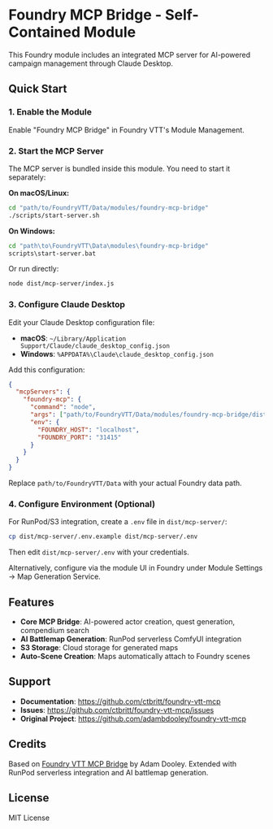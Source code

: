 # Foundry MCP Bridge - Self-Contained Module

This Foundry module includes an integrated MCP server for AI-powered campaign management through Claude Desktop.

## Quick Start

### 1. Enable the Module
Enable "Foundry MCP Bridge" in Foundry VTT's Module Management.

### 2. Start the MCP Server

The MCP server is bundled inside this module. You need to start it separately:

**On macOS/Linux:**
```bash
cd "path/to/FoundryVTT/Data/modules/foundry-mcp-bridge"
./scripts/start-server.sh
```

**On Windows:**
```cmd
cd "path\to\FoundryVTT\Data\modules\foundry-mcp-bridge"
scripts\start-server.bat
```

Or run directly:
```bash
node dist/mcp-server/index.js
```

### 3. Configure Claude Desktop

Edit your Claude Desktop configuration file:
- **macOS**: `~/Library/Application Support/Claude/claude_desktop_config.json`
- **Windows**: `%APPDATA%\Claude\claude_desktop_config.json`

Add this configuration:
```json
{
  "mcpServers": {
    "foundry-mcp": {
      "command": "node",
      "args": ["path/to/FoundryVTT/Data/modules/foundry-mcp-bridge/dist/mcp-server/index.js"],
      "env": {
        "FOUNDRY_HOST": "localhost",
        "FOUNDRY_PORT": "31415"
      }
    }
  }
}
```

Replace `path/to/FoundryVTT/Data` with your actual Foundry data path.

### 4. Configure Environment (Optional)

For RunPod/S3 integration, create a `.env` file in `dist/mcp-server/`:

```bash
cp dist/mcp-server/.env.example dist/mcp-server/.env
```

Then edit `dist/mcp-server/.env` with your credentials.

Alternatively, configure via the module UI in Foundry under Module Settings → Map Generation Service.

## Features

- **Core MCP Bridge**: AI-powered actor creation, quest generation, compendium search
- **AI Battlemap Generation**: RunPod serverless ComfyUI integration
- **S3 Storage**: Cloud storage for generated maps
- **Auto-Scene Creation**: Maps automatically attach to Foundry scenes

## Support

- **Documentation**: https://github.com/ctbritt/foundry-vtt-mcp
- **Issues**: https://github.com/ctbritt/foundry-vtt-mcp/issues
- **Original Project**: https://github.com/adambdooley/foundry-vtt-mcp

## Credits

Based on [Foundry VTT MCP Bridge](https://github.com/adambdooley/foundry-vtt-mcp) by Adam Dooley.
Extended with RunPod serverless integration and AI battlemap generation.

## License

MIT License
